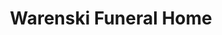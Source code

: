 ---
title: "Warenski Funeral Home"
url: /american-fork/warenski-funeral-home/
shop: funeral directors
---